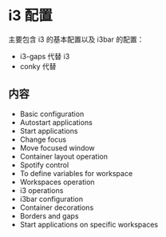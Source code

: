 # i3 配置

主要包含 i3 的基本配置以及 i3bar 的配置：

+ i3-gaps 代替 i3
+ conky 代替

## 内容

+ Basic configuration
+ Autostart applications
+ Start applications
+ Change focus
+ Move focused window
+ Container layout operation
+ Spotify control
+ To define variables for workspace
+ Workspaces operation
+ i3 operations
+ i3bar configuration
+ Container decorations
+ Borders and gaps
+ Start applications on specific workspaces
